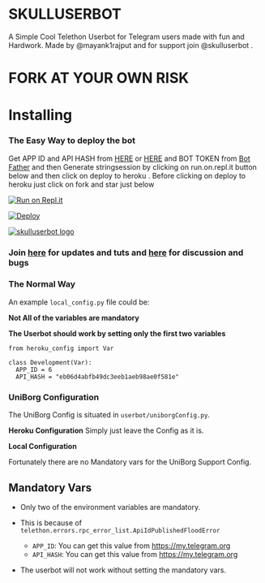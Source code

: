 # SKULLUSERBOT
A Simple Cool Telethon Userbot for Telegram users made with fun and Hardwork. Made by @mayank1rajput and for support join @skulluserbot .

# FORK AT YOUR OWN RISK

# Installing

### The Easy Way to deploy the bot
Get APP ID and API HASH from [HERE](https://my.telegram.org) or [HERE](https://t.me/Tg_Scrap_Bot) and BOT TOKEN from [Bot Father](https://t.me/botfather) and then Generate stringsession by clicking on run.on.repl.it button below and then click on deploy to heroku . Before clicking on deploy to heroku just click on fork and star just below

[![Run on Repl.it](https://repl.it/badge/github/hackelite01/skull-userbot)](https://repl.it/@hackelite011/generatestringsession)

[![Deploy](https://www.herokucdn.com/deploy/button.svg)](https://heroku.com/deploy?template=https://github.com/SKULLUB/SKULL)

[![skulluserbot logo](https://telegra.ph/file/8521d92b36ebe13ae3095.jpg)](https://heroku.com/deploy?template=https://github.com/SKULLUB/SkullUserbot)


### Join [here](https://t.me/skulluserbot) for updates and tuts and [here](https://t.me/skulluserbot_support) for discussion and bugs

### The Normal Way

An example `local_config.py` file could be:

**Not All of the variables are mandatory**

__The Userbot should work by setting only the first two variables__

```python3
from heroku_config import Var

class Development(Var):
  APP_ID = 6
  API_HASH = "eb06d4abfb49dc3eeb1aeb98ae0f581e"
```

### UniBorg Configuration

The UniBorg Config is situated in `userbot/uniborgConfig.py`.

**Heroku Configuration**
Simply just leave the Config as it is.

**Local Configuration**

Fortunately there are no Mandatory vars for the UniBorg Support Config.

## Mandatory Vars

- Only two of the environment variables are mandatory.
- This is because of `telethon.errors.rpc_error_list.ApiIdPublishedFloodError`

    - `APP_ID`:   You can get this value from https://my.telegram.org
    - `API_HASH`:   You can get this value from https://my.telegram.org
- The userbot will not work without setting the mandatory vars.
